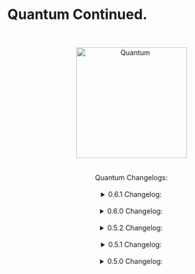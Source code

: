 # Quantum Continued.
<div align="center">
  <br />
  <p>
    <a href="https://discord.gg/Qet7KXxRZj"><img src="https://github.com/fan4145/quantum-client/blob/main/src/main/resources/Quantum.png?raw=true" width="225" alt="Quantum" /></a>
  </p>
  <br />
Quantum Changelogs: <br> <br>
  
  <details> <br>
  <summary>0.6.1 Changelog:</summary> <br>
    -added pingspoof <br>
    -added coordleaker <br>
    -added broken fastswim <br>
    -added autoreply <br>
    -new lawnmower <br>
    -added chinese automine <br>
    -added antiafk <br>
    -added xcarry <br>
    -added auto eat <br>
    -added boatfly <br>
    -added wip 2b ca <br>
    -added wip click gui <br>
    -added suicide <br>
    -added nuker <br>
  </details> <br>
  
  <details> <br>
  <summary>0.6.0 Changelog:</summary> <br>
 Added tracers - derpyjibs <br>
 HUGGGGGGGGGGGGGGGGGGGEEEEEEEEEEEEEEEEEE code cleanup. - Perry. <br>
 added autofish - derpyjibs & noat <br>
 bad stashlogger - derpyjibs & noat <br>
 added velocity <br>
-Added jesus <br>
-Added mobowner (wip) <br>
-Added control efly (wip) <br>
-Added stashlogger (wip)<br>
-Added tracers <br>
-Added tracjectories <br>
-Added autoreconnect <br>
-Added autolog <br>
-Added automine (wip) <br>
-Added yaw (wip) <br>


</details> <br>


<details> <br>
  <summary>0.5.2 Changelog:</summary> <br>
Changed RPC to 0.5.2. -derpyjibs and noat. <br>
Added snine mode. -noat. <br>
Fixed FakePlayer. -derpy and noat. <br>
Fixed VisualRange. -derpy and noat. <br>
Added Strafe that doesn't work. -derpy and noat. <br>
Fixed a lot of possible crashes. -perry. <br>
Import Cleanup. -perry. <br>
AntiHunger. -perry. <br>
Cleaned up modules. -perry. <br>
Sexy Readme update. -perry. <br>
CSGO Watermark - noat. (don't grammar police me please) <br>
EntityNotifier. -perry. <br>
yPort/Vanilla Speed. -perry. <br>
NoteBot. -perry. <br>
ShulkerAura -pasted on behalf of TuxISCool <br>
</details> <br>

<details> <br>
  <summary>0.5.1 Changelog:</summary> <br>
newest commit: <br>
base changed to Quantum <br>
Current list of new things added and changed: <br>
AutoWalk <br>
Sprint <br>
New base <br>
Removed useless placeholders <br>
New gui <br>
Changed rpc to 0.5.1 <br>
Added xray <br>
</details> <br>

<details> <br>
  <summary>0.5.0 Changelog:</summary> <br>
Scaffold - noatmc<br>
scaffold fix - noatmc<br>
godmodule but better - noatmc<br>
step - noatmc<br>
port phobos ac - ProfKambing<br>
burrow - noatmc<br>
discord rpc - fan4145 + ProfKambing<br>
scaffold - noatmc<br>
penis esp - ProfKambing<br>
godmodule - noatmc<br>
velocity - noatmc <br>
</details> <br>
